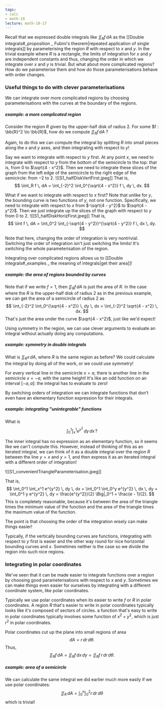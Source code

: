 ```yaml
---
tags:
- calc
- math-19
lecture: math-19-17
---
```


Recall that we expressed double integrals like $\iint_R f \, dA$ as the [[Double integrals#_proposition _ Fubini's theorem|repeated application of single integrals]] by parameterising the region $R$ with respect to $x$ and $y$. In the trivial example where $R$ is a rectangle, the limits of integration for $x$ and $y$ are independent constants and thus, changing the order in which we integrate over $x$ and $y$ is trivial. But what about more complicated regions? How do we parameterise them and how do those parameterisations behave with order changes.

### Useful things to do with clever parameterisations

We can integrate over more complicated regions by choosing parameterisations with the curves at the boundary of the regions.

##### _example:_ a more complicated region

Consider the region $R$ given by the upper-half disk of radius $2$. For some $f : \bb{R}^2 \to \bb{R}$, how do we compute $\iint_R f \, dA$ ?

Again, to do this we can compute the integral by splitting $R$ into small pieces along the $x$ and $y$ axes, and then integrating with respect to $y$!

Say we want to integrate with respect to $y$ first. At any point $x$, we need to integrate with respect to $y$ from the bottom of the semicircle to the top: that is, from $0$ to $\sqrt{4 - x^2}$. Then we need to integrate these slices of the graph from the left edge of the semicircle to the right edge of the semicircle: from $-2$ to $2$. 
![[S1_halfDiskVertFirst.jpeg]]
That is,
$$
\iint_R f \, dA = \int_{-2}^2 \int_0^{\sqrt{4 - x^2}} f \, dy \, dx.
$$

What if we want to integrate with respect to $x$ first? Note that unlike for $y$, the bounding curve is two functions of $y$, not one function. Specifically, we need to integrate with respect to $x$ from $-\sqrt{4 - y^2}$ to $\sqrt{4 - y^2}$. Then we just integrate up the slices of the graph with respect to $y$ from $0$ to $2$. 
![[S1_halfDiskHorizFirst.jpeg]]
That is,
$$
\iint f \, dA = \int_0^2 \int_{-\sqrt{4 - y^2}}^{\sqrt{4 - y^2}} f \, dx \, dy.
$$

Note that here, changing the order of integration is very nontrivial. Switching the order of integration isn't just switching the limits! It's switching the whole parameterisation of the region.

Integrating over complicated regions allows us to [[Double integrals#_examples _ the meaning of integrals|get their area]]!

##### _example:_ the area of regions bounded by curves

Note that if we write $f = 1$, then $\iint_R f \, dA$ is just the area of $R$. In the case where the $R$ is the upper-half disk of radius $2$ as in the previous example, we can get the area of a semicircle of radius $2$ as
$$
\int_{-2}^2 \int_0^{\sqrt{4 - x^2}} \, dy \, dx = \int_{-2}^2 \sqrt{4 - x^2} \, dx.
$$
That's just the area under the curve $\sqrt{4 - x^2}$, just like we'd expect!

Using symmetry in the region, we can use clever arguments to evaluate an integral without actually doing any computations.

##### _example:_ symmetry in double integrals

What is $\iint_R x \, dA$, where $R$ is the same region as before? We could calculate the integral by doing all of the work, or we could use symmetry!

For every vertical line in the semicircle $x = a$, there is another line in the semicircle $x = -a$, with the same height! It's like an odd function on an interval $[-a, a]$: the integral has to evaluate to zero!

By switching orders of integration we can integrate functions that don't even have an elementary function expression for their integrals.

##### _example:_ integrating "unintegrable" functions

What is
$$
\int_0^1 \int_x^1 e^{y^2} \, dy \, dx \, ?
$$

The inner integral has no expression as an elementary function, so it seems like we can't compute this. However, instead of thinking of this as an iterated integral, we can think of it as a double integral over the region $R$ between the line $y = x$ and $y = 1$, and then express it as an iterated integral with a different order of integration!

![[S1_convenientTriangleParameterisation.jpeg]]

That is, 
$$
\int_0^1 \int_x^1 e^{y^2} \, dy \, dx = \int_0^1 \int_0^y e^{y^2} \, dx \, dy = \int_0^1 y e^{y^2} \, dy = \frac{e^{y^2}}{2} \Big|_0^1 = \frac{e - 1}{2}.
$$
This is completely reasonable, because it's between the area of the triangle times the minimum value of the function and the area of the triangle times the maximum value of the function.

The point is that choosing the order of the integration wisely can make things easier!

Typically, if the vertically bounding curves are functions, integrating with respect to $y$ first is easier and the other way round for nice horizontal bounding curves and $x$. Sometimes neither is the case so we divide the region into such nice regions.

### Integrating in polar coordinates

We've seen that it can be made easier to integrate functions over a region by choosing good parameterisations with respect to $x$ and $y$. Sometimes we can make things even easier for ourselves by integrating with a different coordinate system, like polar coordinates.

Typically we use polar coordinates when its easier to write $f$ or $R$ in polar coordinates. A region $R$ that's easier to write in polar coordinates typically looks like it's composed of sectors of circles. a function that's easy to write in polar coordinates typically involves some function of $x^2 + y^2$, which is just $r^2$ in polar coordinates.

Polar coordinates cut up the plane into small regions of area
$$
dA = r \, dr \, d\theta.
$$
Thus,
$$
\iint_R f \, dA = \iint_R f \, dx \, dy = \iint_R f \, r \, dr \, d\theta.
$$

##### _example:_ area of a semicircle

We can calculate the same integral we did earlier much more easily if we use polar coordinates:
$$
\iint_R \, dA = \int_0^\pi \int_0^2 r \, dr \, d\theta
$$
which is trivial!